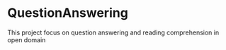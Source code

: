 # QuestionAnswering
This project focus on question answering and reading comprehension in open domain
